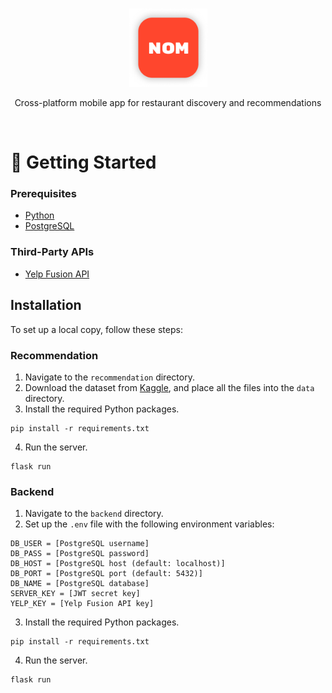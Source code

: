 <br>
<p align="center">
  <img src="./frontend/assets/gallery/logo.png" alt="Logo" width=125/>
</p>
<p align="center">
  Cross-platform mobile app for restaurant discovery and recommendations 
</p>
<br>

# 🚀 Getting Started

### Prerequisites

- [Python](https://www.python.org/downloads/)
- [PostgreSQL](https://www.postgresql.org/download/)

### Third-Party APIs
- [Yelp Fusion API](https://docs.developer.yelp.com/docs/fusion-intro)

## Installation
To set up a local copy, follow these steps:

### Recommendation
1. Navigate to the `recommendation` directory.
2. Download the dataset from [Kaggle](https://www.kaggle.com/datasets/yelp-dataset/yelp-dataset/versions/3), and place all the files into the `data` directory.
3. Install the required Python packages.
```
pip install -r requirements.txt
```
4. Run the server.
```
flask run
```

### Backend
1. Navigate to the `backend` directory.
2. Set up the `.env` file with the following environment variables:
```
DB_USER = [PostgreSQL username]
DB_PASS = [PostgreSQL password]
DB_HOST = [PostgreSQL host (default: localhost)]
DB_PORT = [PostgreSQL port (default: 5432)]
DB_NAME = [PostgreSQL database]
SERVER_KEY = [JWT secret key]        
YELP_KEY = [Yelp Fusion API key]       
```
3. Install the required Python packages.
```
pip install -r requirements.txt
```
4. Run the server.
```
flask run
```
